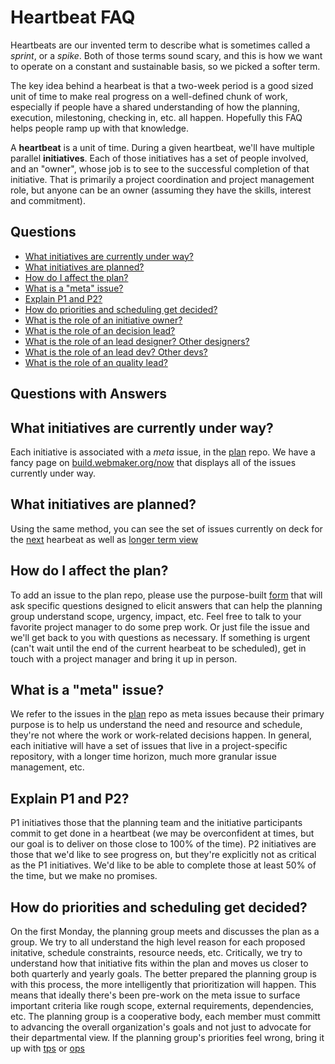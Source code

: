 # Heartbeat FAQ

Heartbeats are our invented term to describe what is sometimes called a _sprint_, or a _spike_.  Both of those terms sound scary, and this is how we want to operate on a constant and sustainable basis, so we picked a softer term.

The key idea behind a hearbeat is that a two-week period is a good sized unit of time to make real progress on a well-defined chunk of work, especially if people have a shared understanding of how the planning, execution, milestoning, checking in, etc. all happen.  Hopefully this FAQ helps people ramp up with that knowledge.

A **heartbeat** is a unit of time.  During a given heartbeat, we'll have multiple parallel **initiatives**.  Each of those initiatives has a set of people involved, and an "owner", whose job is to see to the successful completion of that initiative.  That is primarily a project coordination and project management role, but anyone can be an owner (assuming they have the skills, interest and commitment).

## Questions

* [What initiatives are currently under way?](#now)
* [What initiatives are planned?](#next)
* [How do I affect the plan?](#add)
* [What is a "meta" issue?](#meta)
* [Explain P1 and P2?](#priorities)
* [How do priorities and scheduling get decided?](#prioritization)
* [What is the role of an initiative owner?](#owner)
* [What is the role of an decision lead?](#decision)
* [What is the role of an lead designer? Other designers?](#leaddesign)
* [What is the role of an lead dev? Other devs?](#leaddev)
* [What is the role of an quality lead?](#quality)


## Questions with Answers

## <a name="now"></a>What initiatives are currently under way?

Each initiative is associated with a _meta_ issue, in the [plan](https://github.com/MozillaFoundation/plan/issues) repo. We have a fancy page on [build.webmaker.org/now](https://build.webmaker.org/now) that displays all of the issues currently under way.

## <a name="next"></a>What initiatives are planned?

Using the same method, you can see the set of issues currently on deck for the [next](http://build.webmaker.org/next) hearbeat as well as [longer term view](http://build.webmaker.org/upcoming)

## <a name="add"></a>How do I affect the plan?

To add an issue to the plan repo, please use the purpose-built [form](http://build.webmaker.org/add) that will ask specific questions designed to elicit answers that can help the planning group understand scope, urgency, impact, etc.  Feel free to talk to your favorite project manager to do some prep work.  Or just file the issue and we'll get back to you with questions as necessary.  If something is urgent (can't wait until the end of the current hearbeat to be scheduled), get in touch with a project manager and bring it up in person.

## <a name="meta"></a>What is a "meta" issue?

We refer to the issues in the [plan](https://github.com/MozillaFoundation/plan/issues) repo as meta issues because their primary purpose is to help us understand the need and resource and schedule, they're not where the work or work-related decisions happen.  In general, each initiative will have a set of issues that live in a project-specific repository, with a longer time horizon, much more granular issue management, etc.

## <a name="priorities"></a>Explain P1 and P2?

P1 initiatives those that the planning team and the initiative participants commit to get done in a heartbeat (we may be overconfident at times, but our goal is to deliver on those close to 100% of the time).  P2 initiatives are those that we'd like to see progress on, but they're explicitly not as critical as the P1 initiatives.  We'd like to be able to complete those at least 50% of the time, but we make no promises.

## <a name="prioritization"></a>How do priorities and scheduling get decided?

On the first Monday, the planning group meets and discusses the plan as a group.  We try to all understand the high level reason for each proposed initative, schedule constraints, resource needs, etc.  Critically, we try to understand how that initiative fits within the plan and moves us closer to both quarterly and yearly goals.  The better prepared the planning group is with this process, the more intelligently that prioritization will happen.  This means that ideally there's been pre-work on the meta issue to surface important criteria like rough scope, external requirements, dependencies, etc.  The planning group is a cooperative body, each member must committ to advancing the overall organization's goals and not just to advocate for their departmental view.  If the planning group's priorities feel wrong, bring it up with [tps](mailto:tps@mozillafoundation.org) or [ops](mailto:ops@mozillafoundation.org)

